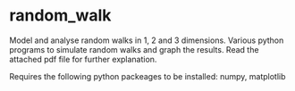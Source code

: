 # random_walk
Model and analyse random walks in 1, 2 and 3 dimensions.
Various python programs to simulate random walks and graph the results.
Read the attached pdf file for further explanation.
  
Requires the following python packeages to be installed: 
  numpy, matplotlib
